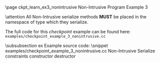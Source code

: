 \page ckpt_learn_ex3_nonintrusive Non-Intrusive Program Example 3

\attention All Non-Intrusive serialize methods <b>MUST</b> be placed in the namespace of type which they serialize.

The full code for this *checkpoint* example can be found here:
`examples/checkpoint_example_3_nonintrusive.cc`

\subsubsection ex Example source code:
\snippet examples/checkpoint_example_3_nonintrusive.cc Non-Intrusive Serialize constraints constructor destructor
